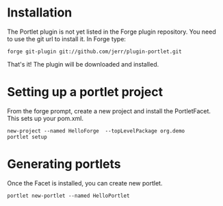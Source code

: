 Installation
============
The Portlet plugin is not yet listed in the Forge plugin repository. You need to use the git url to install it. 
In Forge type: 
	
	forge git-plugin git://github.com/jerr/plugin-portlet.git

That's it! The plugin will be downloaded and installed.


Setting up a portlet project
==============
From the forge prompt, create a new project and install the PortletFacet. This sets up your pom.xml.

	new-project --named HelloForge  --topLevelPackage org.demo
	portlet setup

Generating portlets
==============
Once the Facet is installed, you can create new portlet.

	portlet new-portlet --named HelloPortlet
